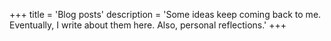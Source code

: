 +++
title = 'Blog posts'
description = 'Some ideas keep coming back to me. Eventually, I write about them here. Also, personal reflections.'
+++
